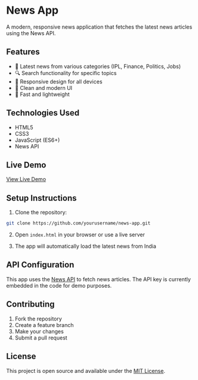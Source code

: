 # News App

A modern, responsive news application that fetches the latest news articles using the News API.

## Features

- 📰 Latest news from various categories (IPL, Finance, Politics, Jobs)
- 🔍 Search functionality for specific topics
- 📱 Responsive design for all devices
- 🎨 Clean and modern UI
- 🚀 Fast and lightweight

## Technologies Used

- HTML5
- CSS3
- JavaScript (ES6+)
- News API

## Live Demo

[View Live Demo](https://yourusername.github.io/news-app)

## Setup Instructions

1. Clone the repository:
```bash
git clone https://github.com/yourusername/news-app.git
```

2. Open `index.html` in your browser or use a live server

3. The app will automatically load the latest news from India

## API Configuration

This app uses the [News API](https://newsapi.org/) to fetch news articles. The API key is currently embedded in the code for demo purposes.

## Contributing

1. Fork the repository
2. Create a feature branch
3. Make your changes
4. Submit a pull request

## License

This project is open source and available under the [MIT License](LICENSE).
